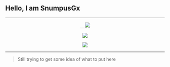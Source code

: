 ## Hello, I am SnumpusGx
---
<p align='center'>

 <a href='https://discord.gg/qTHnPytZpw'>
     <img src="https://img.shields.io/discord/715911059302645802?color=5865f2&label=Anime's%20Night&logo=discord&logoColor=fff&style=for-the-badge" />
 </a>
 </p>
 
 <p align='center'>
  <a href='https://discord.com/invite/hb5HXx4zq3'>
    <img src="https://img.shields.io/discord/264051039207030784?color=5865f2&label=Comunidade%20RK%20Play&logo=discord&logoColor=fff&style=for-the-badge" />
  </a>
</p>
<p align='center'>
 <a href="http://discord.com/users/931933669432651838">
 <img src="http://lanyard.cnrad.dev/api/931933669432651838" />
 </a>
</p>

---
> Still trying to get some idea of ​​what to put here
